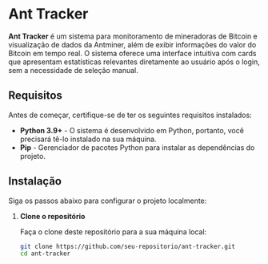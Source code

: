 # Ant Tracker

**Ant Tracker** é um sistema para monitoramento de mineradoras de Bitcoin e visualização de dados da Antminer, além de exibir informações do valor do Bitcoin em tempo real. O sistema oferece uma interface intuitiva com cards que apresentam estatísticas relevantes diretamente ao usuário após o login, sem a necessidade de seleção manual.

## Requisitos

Antes de começar, certifique-se de ter os seguintes requisitos instalados:

- **Python 3.9+** - O sistema é desenvolvido em Python, portanto, você precisará tê-lo instalado na sua máquina.
- **Pip** - Gerenciador de pacotes Python para instalar as dependências do projeto.

## Instalação

Siga os passos abaixo para configurar o projeto localmente:

1. **Clone o repositório**

   Faça o clone deste repositório para a sua máquina local:

   ```bash
   git clone https://github.com/seu-repositorio/ant-tracker.git
   cd ant-tracker
